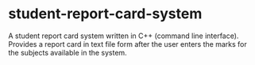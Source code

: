 # student-report-card-system

A student report card system written in C++ (command line interface). Provides a report card in text file form after the user 
enters the marks for the subjects available in the system. 

